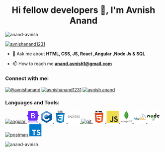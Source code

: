 <h1 align="center">Hi fellow developers 👋, I'm Avnish Anand</h1>
<!-- <h3 align="center">A MEAN Stack developer</h3> -->

<p align="left"> <img src="https://komarev.com/ghpvc/?username=anand-avnish&label=Profile%20views&color=0e75b6&style=flat" alt="anand-avnish" /> </p>
<!-- [![@avnishanand's Holopin board](https://holopin.io/api/user/board?user=avnishanand)](https://holopin.io/@avnishanand) -->

<p align="left"> <a href="https://twitter.com/avnishanand1231" target="blank"><img src="https://img.shields.io/twitter/follow/avnishanand1231?logo=twitter&style=for-the-badge" alt="avnishanand1231" /></a> </p>

<!-- - 🔭 I’m currently working on **A Task Manager Web App( To-Do App )** -->

<!-- - 🌱 I’m currently learning **Backend Development( Node.js )** -->

- 💬 Ask me about **HTML, CSS, JS, React ,Angular ,Node Js & SQL**

- 📫 How to reach me **anand.avnish1@gmail.com**

<h3 align="left">Connect with me:</h3>
<p align="left">
<a href="https://codepen.io/@avnishanand" target="blank"><img align="center" src="https://raw.githubusercontent.com/rahuldkjain/github-profile-readme-generator/master/src/images/icons/Social/codepen.svg" alt="@avnishanand" height="30" width="40" /></a>
<a href="https://twitter.com/avnishanand1231" target="blank"><img align="center" src="https://raw.githubusercontent.com/rahuldkjain/github-profile-readme-generator/master/src/images/icons/Social/twitter.svg" alt="avnishanand1231" height="30" width="40" /></a>
<a href="https://linkedin.com/in/avnish anand" target="blank"><img align="center" src="https://raw.githubusercontent.com/rahuldkjain/github-profile-readme-generator/master/src/images/icons/Social/linked-in-alt.svg" alt="avnish anand" height="30" width="40" /></a>
</p>

<h3 align="left">Languages and Tools:</h3>
<p align="left"> <a href="https://angular.io" target="_blank"> <img src="https://angular.io/assets/images/logos/angular/angular.svg" alt="angular" width="40" height="40"/> </a> <a href="https://getbootstrap.com" target="_blank"> <img src="https://raw.githubusercontent.com/devicons/devicon/master/icons/bootstrap/bootstrap-plain-wordmark.svg" alt="bootstrap" width="40" height="40"/> </a> <a href="https://www.cprogramming.com/" target="_blank"> <img src="https://raw.githubusercontent.com/devicons/devicon/master/icons/c/c-original.svg" alt="c" width="40" height="40"/> </a> <a href="https://www.w3schools.com/css/" target="_blank"> <img src="https://raw.githubusercontent.com/devicons/devicon/master/icons/css3/css3-original-wordmark.svg" alt="css3" width="40" height="40"/> </a> <a href="https://expressjs.com" target="_blank"> <img src="https://raw.githubusercontent.com/devicons/devicon/master/icons/express/express-original-wordmark.svg" alt="express" width="40" height="40"/> </a> <a href="https://git-scm.com/" target="_blank"> <img src="https://www.vectorlogo.zone/logos/git-scm/git-scm-icon.svg" alt="git" width="40" height="40"/> </a> <a href="https://www.w3.org/html/" target="_blank"> <img src="https://raw.githubusercontent.com/devicons/devicon/master/icons/html5/html5-original-wordmark.svg" alt="html5" width="40" height="40"/> </a> <a href="https://developer.mozilla.org/en-US/docs/Web/JavaScript" target="_blank"> <img src="https://raw.githubusercontent.com/devicons/devicon/master/icons/javascript/javascript-original.svg" alt="javascript" width="40" height="40"/> </a> <a href="https://www.mongodb.com/" target="_blank"> <img src="https://raw.githubusercontent.com/devicons/devicon/master/icons/mongodb/mongodb-original-wordmark.svg" alt="mongodb" width="40" height="40"/> </a> <a href="https://www.mysql.com/" target="_blank"> <img src="https://raw.githubusercontent.com/devicons/devicon/master/icons/mysql/mysql-original-wordmark.svg" alt="mysql" width="40" height="40"/> </a> <a href="https://nodejs.org" target="_blank"> <img src="https://raw.githubusercontent.com/devicons/devicon/master/icons/nodejs/nodejs-original-wordmark.svg" alt="nodejs" width="40" height="40"/> </a> <a href="https://postman.com" target="_blank"> <img src="https://www.vectorlogo.zone/logos/getpostman/getpostman-icon.svg" alt="postman" width="40" height="40"/> </a> <a href="https://www.typescriptlang.org/" target="_blank"> <img src="https://raw.githubusercontent.com/devicons/devicon/master/icons/typescript/typescript-original.svg" alt="typescript" width="40" height="40"/> </a> </p>

<p><img align="left" src="https://github-readme-stats.vercel.app/api/top-langs?username=anand-avnish&show_icons=true&locale=en&layout=compact" alt="anand-avnish" /></p>
<!-- <br>
<p>&nbsp;<img align="center" src="https://github-readme-stats.vercel.app/api?username=anand-avnish&show_icons=true&locale=en" alt="anand-avnish" /></p>
<p align="left"> <img src="https://holopin.io/api/user/board?user=avnishanand" alt="badges" /> </p> -->
